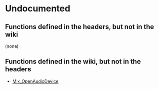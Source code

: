# Undocumented

## Functions defined in the headers, but not in the wiki

(none)

## Functions defined in the wiki, but not in the headers

- [Mix_OpenAudioDevice](Mix_OpenAudioDevice)

